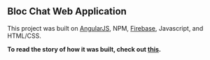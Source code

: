 ## Bloc Chat Web Application

This project was built on [AngularJS](https://angularjs.org/), NPM, [Firebase](https://firebase.google.com/), Javascript, and HTML/CSS.

__To read the story of how it was built, check out [this](jessbird.me/portfolio/blocchat.html).__